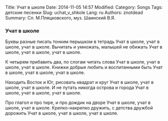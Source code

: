 Title: Учат в школе
Date: 2014-11-05 14:57
Modified: 
Category: Songs
Tags: детские песенки
Slug: uchat_v_shkole
Lang: ru
Authors: znotdead
Summary: Сл. М.Пляцковского, муз. Шаинский В.Я.

### Учат в школе

Буквы разные писать тонким перышком в тетрадь
Учат в школе, учат в школе, учат в школе.
Вычитать и умножать, малышей не обижать
Учат в школе, учат в школе, учат в школе.

К четырем прибавить два, по слогам читать слова
Учат в школе, учат в школе, учат в школе.
Книжки добрые любить и воспитанными быть
Учат в школе, учат в школе, учат в школе.

Находить Восток и Юг, рисовать квадрат и круг
Учат в школе, учат в школе, учат в школе.
И не путать никогда острова и города
Учат в школе, учат в школе, учат в школе.

Про глагол и про тире, и про дождик на дворе
Учат в школе, учат в школе, учат в школе.
Крепко-накрепко дружить, с детства дружбой дорожить
Учат в школе, учат в школе, учат в школе.